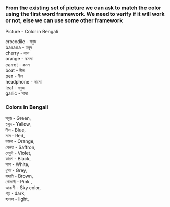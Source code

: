 ### From the existing set of picture we can ask to match the color using the first word framework. We need to verify if it will work or not, else we can use some other framework

Picture - Color in Bengali

crocodile - সবুজ   
banana - হলুদ   
cherry - লাল  
orange - কমলা   
carrot - কমলা  
boat - নীল   
pen - নীল  
headphone - কালো   
leaf - সবুজ  
garlic - সাদা 

### Colors in Bengali

সবুজ - Green,  
হলুদ - Yellow,  
নীল - Blue,  
লাল - Red,  
কমলা - Orange,  
গেরুয়া - Saffron,  
বেগুনি - Violet,  
কালো - Black,   
সাদা - White,  
ধূসর - Grey,  
বাদামি - Brown,  
গোলাপী - Pink ,   
আকাশী - Sky color,   
গাঢ় - dark,   
হালকা - light,  
